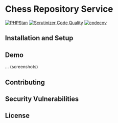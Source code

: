 # Chess Repository Service

[![PHPStan](https://img.shields.io/badge/PHPStan-enabled-brightgreen.svg?style=flat)](https://github.com/phpstan/phpstan)
[![Scrutinizer Code Quality](https://scrutinizer-ci.com/g/RichardTrujilloTorres/chess-repository-service/badges/quality-score.png?b=master)](https://scrutinizer-ci.com/g/RichardTrujilloTorres/chess-repository-service/?branch=master)
[![codecov](https://codecov.io/gh/RichardTrujilloTorres/chess-repository-service/branch/master/graph/badge.svg?token=NP34LYLVWR)](https://codecov.io/gh/RichardTrujilloTorres/chess-repository-service)


## Installation and Setup


## Demo

...
(screenshots)

## Contributing


## Security Vulnerabilities


## License

